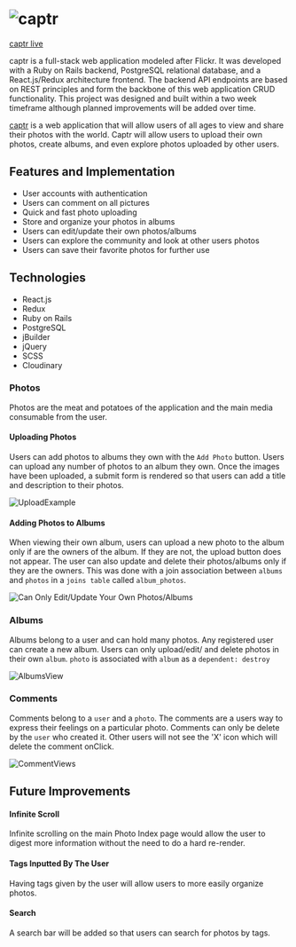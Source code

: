 # ![captr](http://res.cloudinary.com/greenrabite/image/upload/v1518198941/Screenshot_from_2018-02-09_09-55-08.png)

[captr live](http://captr.herokuapp.com)

captr is a full-stack web application modeled after Flickr. It was developed with a Ruby on Rails backend, PostgreSQL relational database, and a React.js/Redux architecture frontend. The backend API endpoints are based on REST principles and form the backbone of this web application CRUD functionality. This project was designed and built within a two week timeframe although planned improvements will be added over time.

[captr](http://captr.herokuapp.com) is a web application that will allow users of all ages to view and share their photos with the world. Captr will allow users to upload their own photos, create albums, and even explore photos uploaded by other users.

## Features and Implementation

+ User accounts with authentication
+ Users can comment on all pictures
+ Quick and fast photo uploading
+ Store and organize your photos in albums
+ Users can edit/update their own photos/albums
+ Users can explore the community and look at other users photos
+ Users can save their favorite photos for further use

## Technologies

+ React.js
+ Redux
+ Ruby on Rails
+ PostgreSQL
+ jBuilder
+ jQuery
+ SCSS
+ Cloudinary

### Photos
  Photos are the meat and potatoes of the application and the main media consumable from the user.

#### Uploading Photos

Users can add photos to albums they own with the `Add Photo` button. Users can upload any number of photos to an album they own. Once the images have been uploaded, a submit form is rendered so that users can add a title and description to their photos.

![UploadExample](https://raw.githubusercontent.com/GreenRabite/captr/master/repo_assets/new-picture.gif)

#### Adding Photos to Albums

When viewing their own album, users can upload a new photo to the album only if are the owners of the album. If they are not, the upload button does not appear. The user can also update and delete their photos/albums only if they are the owners. This was done with a join association between `albums` and `photos` in a `joins table` called `album_photos`.

![Can Only Edit/Update Your Own Photos/Albums](https://media.giphy.com/media/26wkEGu3pGkxLuo36/giphy.gif)

### Albums

Albums belong to a user and can hold many photos. Any registered user can create a new album.  Users can only upload/edit/ and delete photos in their own `album`. `photo` is associated with `album` as a `dependent: destroy`


![AlbumsView](https://media.giphy.com/media/l0DAGvpjsOm9DF2yQ/giphy.gif)

### Comments

Comments belong to a `user` and a `photo`. The comments are a users way to express their feelings on a particular photo. Comments can only be delete by the `user` who created it. Other users will not see the 'X' icon which will delete the comment onClick.


![CommentViews](https://media.giphy.com/media/l3dj31OVWeRV5LUxG/giphy.gif)

## Future Improvements

#### Infinite Scroll
Infinite scrolling on the main Photo Index page would allow the user to  digest more information without the need to do a hard re-render.

#### Tags Inputted By The User
Having tags given by the user will allow users to more easily organize photos.

#### Search
A search bar will be added so that users can search for photos by tags.
